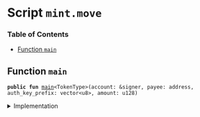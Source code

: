 
<a name="SCRIPT"></a>

# Script `mint.move`

### Table of Contents

-  [Function `main`](#SCRIPT_main)



<a name="SCRIPT_main"></a>

## Function `main`



<pre><code><b>public</b> <b>fun</b> <a href="#SCRIPT_main">main</a>&lt;TokenType&gt;(account: &signer, payee: address, auth_key_prefix: vector&lt;u8&gt;, amount: u128)
</code></pre>



<details>
<summary>Implementation</summary>


<pre><code><b>fun</b> <a href="#SCRIPT_main">main</a>&lt;TokenType&gt;(account: &signer, payee: address, auth_key_prefix: vector&lt;u8&gt;, amount: u128) {
  <b>if</b> (!<a href="../../modules/doc/Account.md#0x1_Account_exists_at">Account::exists_at</a>(payee)) <a href="../../modules/doc/Account.md#0x1_Account_create_account">Account::create_account</a>&lt;TokenType&gt;(payee, auth_key_prefix);
  <a href="../../modules/doc/Account.md#0x1_Account_mint_to_address">Account::mint_to_address</a>&lt;TokenType&gt;(account, payee, amount);
}
</code></pre>



</details>
